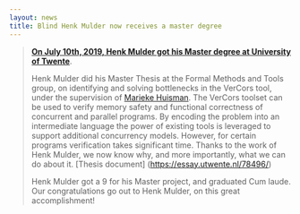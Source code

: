 ```yaml
---
layout: news
title: Blind Henk Mulder now receives a master degree
---
```


>**[On July 10th, 2019, Henk Mulder got his Master degree at University of Twente](https://fmt.ewi.utwente.nl/news/view/91/)**.
>
>Henk Mulder did his Master Thesis at the Formal Methods and Tools group, on identifying and solving bottlenecks in the VerCors tool, under the supervision of [Marieke Huisman](http://wwwhome.ewi.utwente.nl/~marieke/). 
>The VerCors toolset can be used to verify memory safety and functional correctness of concurrent and parallel programs.
>By encoding the problem into an intermediate language the power of existing tools is leveraged to support additional concurrency models.
>However, for certain programs verification takes significant time. Thanks to the work of Henk Mulder, we now know why, and more importantly, what we can do about it.
>[Thesis document] (https://essay.utwente.nl/78496/)
>
>Henk Mulder got a 9 for his Master project, and graduated Cum laude. Our congratulations go out to Henk Mulder, on this great accomplishment!
>

